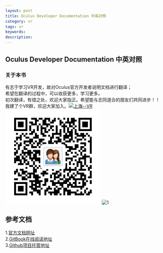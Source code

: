 ```yaml
---
layout: post
title: Oculus Developer Documentation 中英对照
category: vr
tags: vr
keywords: 
description: 
---
```

## Oculus Developer Documentation 中英对照

### 关于本书
有志于学习VR开发，故对Oculus官方开发者说明文档进行翻译；<br>
希望在翻译的过程中，可以收获更多，学习更多。<br>
初次翻译，有错之处，欢迎大家指正。希望能与志同道合的朋友们共同进步！！<br>
我建了个VR群，欢迎大家加入。<a target="_blank" href="http://shang.qq.com/wpa/qunwpa?idkey=f9ccc777d88992466dd49d1380d7c23a189e8c528db1a99631f9ec524c7a82a7"><img border="0" src="http://pub.idqqimg.com/wpa/images/group.png" alt="上海--VR" title="上海--VR"></a><br>
![1](/public/img/QRCode.png)
![1](http://o835t7sp4.bkt.clouddn.com/image/bookCovers/OculusDeveloperDocumentation.jpg)

## 参考文档
1.<a href="https://developer.oculus.com/documentation/" target="_blank">官方文档网址</a><br> 
2.<a href="https://demon74521.gitbooks.io/oculus-developer-documentation/content/" target="_blank">GitBook在线阅读地址</a><br>
3.<a href="https://github.com/demon7452/oculus-developer-documentation" target="_blank">Github项目托管地址</a><br>
